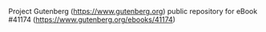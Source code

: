 Project Gutenberg (https://www.gutenberg.org) public repository for eBook #41174 (https://www.gutenberg.org/ebooks/41174)
